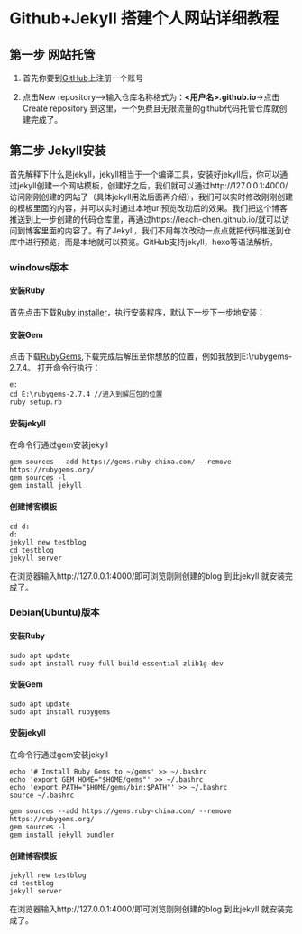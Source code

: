# Github+Jekyll 搭建个人网站详细教程

## 第一步 网站托管

1. 首先你要到[GitHub](https://github.com/)上注册一个账号

2. 点击New repository–>输入仓库名称格式为：**<用户名>.github.io**->点击Create repository
   到这里，一个免费且无限流量的github代码托管仓库就创建完成了。

## 第二步 Jekyll安装

首先解释下什么是jekyll，jekyll相当于一个编译工具，安装好jekyll后，你可以通过jekyll创建一个网站模板，创建好之后，我们就可以通过http://127.0.0.1:4000/访问刚刚创建的网站了（具体jekyll用法后面再介绍），我们可以实时修改刚刚创建的模板里面的内容，并可以实时通过本地url预览改动后的效果。我们把这个博客推送到上一步创建的代码仓库里，再通过https://leach-chen.github.io/就可以访问到博客里面的内容了。有了Jekyll，我们不用每次改动一点点就把代码推送到仓库中进行预览，而是本地就可以预览。GitHub支持jekyll，hexo等语法解析。

### windows版本

#### 安装Ruby

首先点击下载[Ruby installer](https://rubyinstaller.org/)，执行安装程序，默认下一步下一步地安装；

#### 安装Gem

点击下载[RubyGems](https://rubygems.org/pages/download),下载完成后解压至你想放的位置，例如我放到E:\rubygems-2.7.4。 打开命令行执行：

```shell
e:
cd E:\rubygems-2.7.4 //进入到解压包的位置
ruby setup.rb
```

#### 安装jekyll

在命令行通过gem安装jekyll

```shell
gem sources --add https://gems.ruby-china.com/ --remove https://rubygems.org/
gem sources -l
gem install jekyll
```

#### 创建博客模板

```shell
cd d:
d:
jekyll new testblog
cd testblog
jekyll server
```

   在浏览器输入http://127.0.0.1:4000/即可浏览刚刚创建的blog
   到此jekyll 就安装完成了。

### Debian(Ubuntu)版本

#### 安装Ruby

```shell
sudo apt update
sudo apt install ruby-full build-essential zlib1g-dev
```

#### 安装Gem

```shell
sudo apt update
sudo apt install rubygems
```

#### 安装jekyll

在命令行通过gem安装jekyll

```shell
echo '# Install Ruby Gems to ~/gems' >> ~/.bashrc
echo 'export GEM_HOME="$HOME/gems"' >> ~/.bashrc
echo 'export PATH="$HOME/gems/bin:$PATH"' >> ~/.bashrc
source ~/.bashrc

gem sources --add https://gems.ruby-china.com/ --remove https://rubygems.org/
gem sources -l
gem install jekyll bundler
```

#### 创建博客模板

```shell
jekyll new testblog
cd testblog
jekyll server
```

   在浏览器输入http://127.0.0.1:4000/即可浏览刚刚创建的blog
   到此jekyll 就安装完成了。
